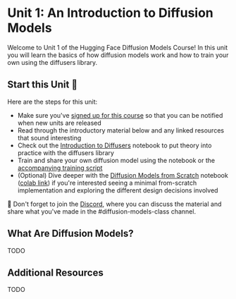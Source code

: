 # Unit 1: An Introduction to Diffusion Models

Welcome to Unit 1 of the Hugging Face Diffusion Models Course! In this unit you will learn the basics of how diffusion 
models work and how to train your own using the diffusers library.

## Start this Unit :rocket:

Here are the steps for this unit:

- Make sure you've [signed up for this course](https://huggingface.us17.list-manage.com/subscribe?u=7f57e683fa28b51bfc493d048&id=ef963b4162) so that you can be notified when new units are released
- Read through the introductory material below and any linked resources that sound interesting
- Check out the [Introduction to Diffusers](#TODO) notebook to put theory into practice with the diffusers library
- Train and share your own diffusion model using the notebook or the [accompanying training script](#TODO)
- (Optional) Dive deeper with the [Diffusion Models from Scratch](https://github.com/huggingface/diffusion-models-class/blob/unit1/unit1/hfdmc_unit1_diffusion_models_from_scratch.ipynb) notebook 
([colab link](https://colab.research.google.com/github/huggingface/diffusion-models-class/blob/unit1/unit1/hfdmc_unit1_diffusion_models_from_scratch.ipynb))
if you're interested seeing a minimal from-scratch implementation and exploring the different design decisions involved

:loudspeaker: Don't forget to join the [Discord](https://discord.gg/aYka4Yhff9), where you can discuss the material and share what you've made in the #diffusion-models-class channel.
 
 ## What Are Diffusion Models?
 
 TODO
 
 ## Additional Resources
 
 TODO

